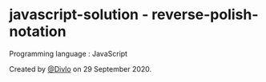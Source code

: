 # javascript-solution - reverse-polish-notation

Programming language : JavaScript

Created by [@Divlo](https://github.com/Divlo) on 29 September 2020.
